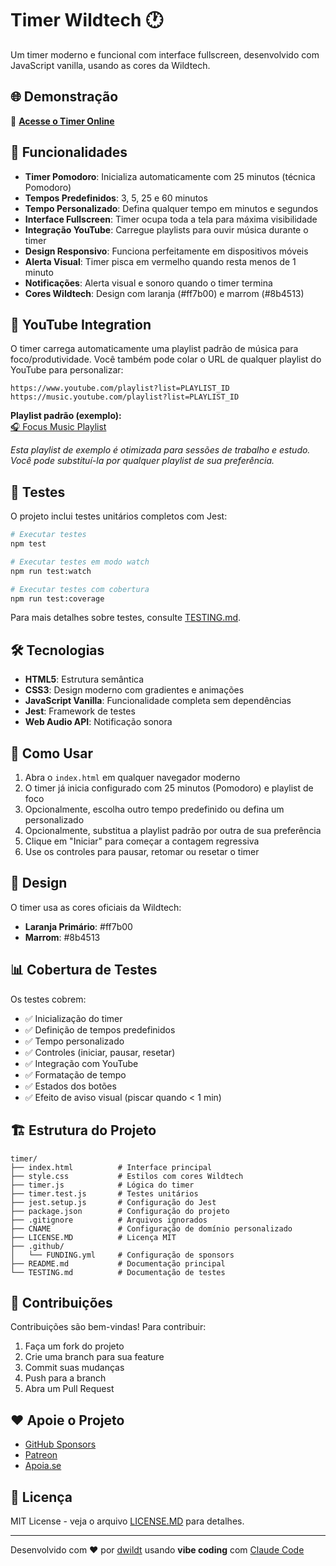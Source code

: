 # Timer Wildtech 🕐

Um timer moderno e funcional com interface fullscreen, desenvolvido com JavaScript vanilla, usando as cores da Wildtech.

## 🌐 Demonstração

🚀 **[Acesse o Timer Online](https://dwildt.github.io/timer)**

## 🚀 Funcionalidades

- **Timer Pomodoro**: Inicializa automaticamente com 25 minutos (técnica Pomodoro)
- **Tempos Predefinidos**: 3, 5, 25 e 60 minutos
- **Tempo Personalizado**: Defina qualquer tempo em minutos e segundos
- **Interface Fullscreen**: Timer ocupa toda a tela para máxima visibilidade
- **Integração YouTube**: Carregue playlists para ouvir música durante o timer
- **Design Responsivo**: Funciona perfeitamente em dispositivos móveis
- **Alerta Visual**: Timer pisca em vermelho quando resta menos de 1 minuto
- **Notificações**: Alerta visual e sonoro quando o timer termina
- **Cores Wildtech**: Design com laranja (#ff7b00) e marrom (#8b4513)

## 🎵 YouTube Integration

O timer carrega automaticamente uma playlist padrão de música para foco/produtividade. Você também pode colar o URL de qualquer playlist do YouTube para personalizar:

```
https://www.youtube.com/playlist?list=PLAYLIST_ID
https://music.youtube.com/playlist?list=PLAYLIST_ID
```

**Playlist padrão (exemplo):**  
[🎧 Focus Music Playlist](https://music.youtube.com/playlist?list=PL3aez-om6Dc0dRnPzyQkApCwiEYITBuSR&si=S3pX1vKw-Lztk3vC)

*Esta playlist de exemplo é otimizada para sessões de trabalho e estudo. Você pode substituí-la por qualquer playlist de sua preferência.*

## 🧪 Testes

O projeto inclui testes unitários completos com Jest:

```bash
# Executar testes
npm test

# Executar testes em modo watch
npm run test:watch

# Executar testes com cobertura
npm run test:coverage
```

Para mais detalhes sobre testes, consulte [TESTING.md](./TESTING.md).

## 🛠️ Tecnologias

- **HTML5**: Estrutura semântica
- **CSS3**: Design moderno com gradientes e animações
- **JavaScript Vanilla**: Funcionalidade completa sem dependências
- **Jest**: Framework de testes
- **Web Audio API**: Notificação sonora

## 📱 Como Usar

1. Abra o `index.html` em qualquer navegador moderno
2. O timer já inicia configurado com 25 minutos (Pomodoro) e playlist de foco
3. Opcionalmente, escolha outro tempo predefinido ou defina um personalizado
4. Opcionalmente, substitua a playlist padrão por outra de sua preferência
5. Clique em "Iniciar" para começar a contagem regressiva
6. Use os controles para pausar, retomar ou resetar o timer

## 🎨 Design

O timer usa as cores oficiais da Wildtech:
- **Laranja Primário**: #ff7b00
- **Marrom**: #8b4513

## 📊 Cobertura de Testes

Os testes cobrem:
- ✅ Inicialização do timer
- ✅ Definição de tempos predefinidos
- ✅ Tempo personalizado
- ✅ Controles (iniciar, pausar, resetar)
- ✅ Integração com YouTube
- ✅ Formatação de tempo
- ✅ Estados dos botões
- ✅ Efeito de aviso visual (piscar quando < 1 min)

## 🏗️ Estrutura do Projeto

```
timer/
├── index.html          # Interface principal
├── style.css           # Estilos com cores Wildtech
├── timer.js            # Lógica do timer
├── timer.test.js       # Testes unitários
├── jest.setup.js       # Configuração do Jest
├── package.json        # Configuração do projeto
├── .gitignore          # Arquivos ignorados
├── CNAME               # Configuração de domínio personalizado
├── LICENSE.MD          # Licença MIT
├── .github/
│   └── FUNDING.yml     # Configuração de sponsors
├── README.md           # Documentação principal
└── TESTING.md          # Documentação de testes
```

## 🤝 Contribuições

Contribuições são bem-vindas! Para contribuir:

1. Faça um fork do projeto
2. Crie uma branch para sua feature
3. Commit suas mudanças
4. Push para a branch
5. Abra um Pull Request

## ❤️ Apoie o Projeto

- [GitHub Sponsors](https://github.com/sponsors/dwildt)
- [Patreon](https://patreon.com/dwildt)
- [Apoia.se](https://apoia.se/dwildt)

## 📄 Licença

MIT License - veja o arquivo [LICENSE.MD](./LICENSE.MD) para detalhes.

---

Desenvolvido com ❤️ por [dwildt](https://github.com/dwildt) usando **vibe coding** com [Claude Code](https://claude.ai/code)